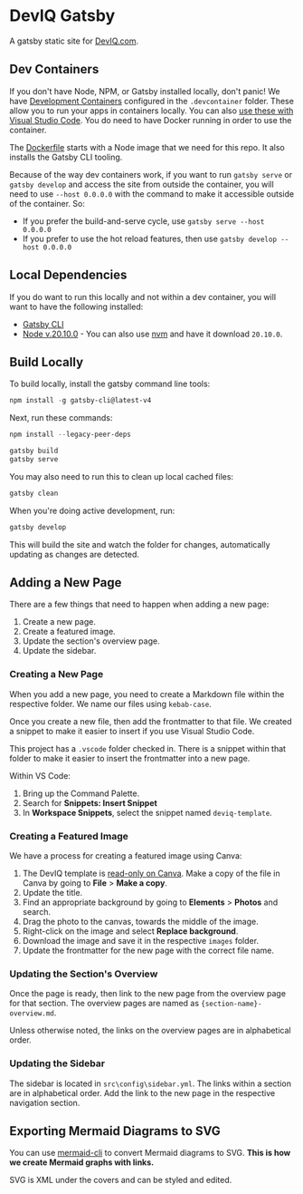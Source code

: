 # DevIQ Gatsby

A gatsby static site for [DevIQ.com](https://deviq.com).

## Dev Containers

If you don't have Node, NPM, or Gatsby installed locally, don't panic! We have [Development Containers](https://containers.dev/) configured in the `.devcontainer` folder. These allow you to run your apps in containers locally. You can also [use these with Visual Studio Code](https://code.visualstudio.com/docs/devcontainers/containers). You do need to have Docker running in order to use the container.

The [Dockerfile](./.devcontainer/Dockerfile) starts with a Node image that we need for this repo. It also installs the Gatsby CLI tooling.

Because of the way dev containers work, if you want to run `gatsby serve` or `gatsby develop` and access the site from outside the container, you will need to use `--host 0.0.0.0` with the command to make it accessible outside of the container. So:

- If you prefer the build-and-serve cycle, use `gatsby serve --host 0.0.0.0`
- If you prefer to use the hot reload features, then use `gatsby develop --host 0.0.0.0`

## Local Dependencies

If you do want to run this locally and not within a dev container, you will want to have the following installed:

- [Gatsby CLI](https://www.gatsbyjs.com/docs/reference/gatsby-cli/#how-to-use-gatsby-cli)
- [Node v.20.10.0](https://nodejs.org/en/download) - You can also use [nvm](https://github.com/nvm-sh/nvm?tab=readme-ov-file#installing-and-updating) and have it download `20.10.0`.

## Build Locally

To build locally, install the gatsby command line tools:

```powershell
npm install -g gatsby-cli@latest-v4
```

Next, run these commands:

```powershell
npm install --legacy-peer-deps

gatsby build
gatsby serve
```

You may also need to run this to clean up local cached files:

```powershell
gatsby clean
```

When you're doing active development, run:

```powershell
gatsby develop
```

This will build the site and watch the folder for changes, automatically updating as changes are detected.

## Adding a New Page

There are a few things that need to happen when adding a new page:

1. Create a new page.
2. Create a featured image.
3. Update the section's overview page.
4. Update the sidebar.

### Creating a New Page

When you add a new page, you need to create a Markdown file within the respective folder. We name our files using `kebab-case`.

Once you create a new file, then add the frontmatter to that file. We created a snippet to make it easier to insert if you use Visual Studio Code.

This project has a `.vscode` folder checked in. There is a snippet within that folder to make it easier to insert the frontmatter into a new page.

Within VS Code:

1. Bring up the Command Palette.
2. Search for **Snippets: Insert Snippet**
3. In **Workspace Snippets**, select the snippet named `deviq-template`.

### Creating a Featured Image

We have a process for creating a featured image using Canva:

1. The DevIQ template is [read-only on Canva](https://www.canva.com/design/DAGTShSdi3E/tMJgAOTI5eXEZ2-2qvTyDQ/edit). Make a copy of the file in Canva by going to **File** > **Make a copy**.
2. Update the title.
3. Find an appropriate background by going to **Elements** > **Photos** and search.
4. Drag the photo to the canvas, towards the middle of the image.
5. Right-click on the image and select **Replace background**.
6. Download the image and save it in the respective `images` folder.
7. Update the frontmatter for the new page with the correct file name.

### Updating the Section's Overview

Once the page is ready, then link to the new page from the overview page for that section. The overview pages are named as `{section-name}-overview.md`.

Unless otherwise noted, the links on the overview pages are in alphabetical order.

### Updating the Sidebar

The sidebar is located in `src\config\sidebar.yml`. The links within a section are in alphabetical order. Add the link to the new page in the respective navigation section.

## Exporting Mermaid Diagrams to SVG

You can use [mermaid-cli](https://github.com/mermaid-js/mermaid-cli) to convert Mermaid diagrams to SVG. **This is how we create Mermaid graphs with links.**

SVG is XML under the covers and can be styled and edited.